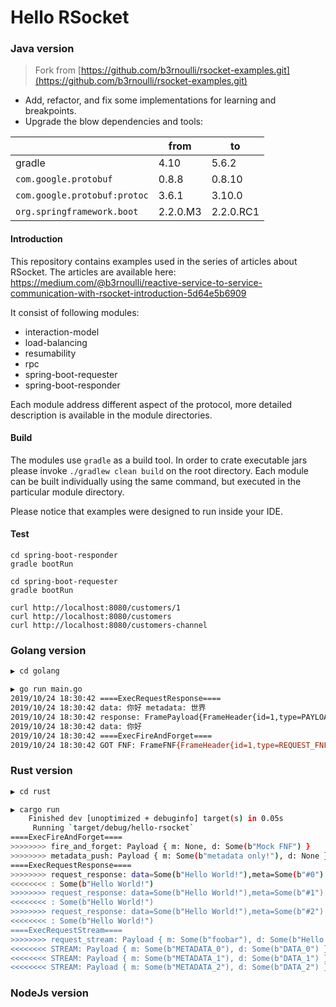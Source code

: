 # Hello RSocket

### Java version
> Fork from [https://github.com/b3rnoulli/rsocket-examples.git](https://github.com/b3rnoulli/rsocket-examples.git)

- Add, refactor, and fix some implementations for learning and breakpoints.
- Upgrade the blow dependencies and tools:

|   | from  | to   |
| ---- | ---- | ---- |
|  gradle    |   4.10   |  5.6.2    |
| `com.google.protobuf` | 0.8.8 | 0.8.10 |
| `com.google.protobuf:protoc` | 3.6.1 | 3.10.0 |
| `org.springframework.boot` | 2.2.0.M3 | 2.2.0.RC1 |

#### Introduction

This repository contains examples used in the series of articles about RSocket. The articles are available here: https://medium.com/@b3rnoulli/reactive-service-to-service-communication-with-rsocket-introduction-5d64e5b6909

It consist of following modules:
- interaction-model
- load-balancing
- resumability
- rpc
- spring-boot-requester
- spring-boot-responder

Each module address different aspect of the protocol, more detailed description is available in the module directories.

#### Build

The modules use ```gradle``` as a build tool. In order to crate executable jars please invoke
`./gradlew clean build` on the root directory. Each module can be built individually using the same command, 
but executed in the particular module directory.

Please notice that examples were designed to run inside your IDE.


#### Test

```shell
cd spring-boot-responder
gradle bootRun
```

```shell
cd spring-boot-requester
gradle bootRun
```

```shell
curl http://localhost:8080/customers/1
curl http://localhost:8080/customers
curl http://localhost:8080/customers-channel
```

### Golang version

```bash
▶ cd golang

▶ go run main.go
2019/10/24 18:30:42 ====ExecRequestResponse====
2019/10/24 18:30:42 data: 你好 metadata: 世界
2019/10/24 18:30:42 response: FramePayload{FrameHeader{id=1,type=PAYLOAD,flag=N|CL|M},data=你好,metadata=世界}
2019/10/24 18:30:42 data: 你好
2019/10/24 18:30:42 ====ExecFireAndForget====
2019/10/24 18:30:42 GOT FNF: FrameFNF{FrameHeader{id=1,type=REQUEST_FNF,flag=M},data=hello,metadata=bonjour}
```

### Rust version

```bash
▶ cd rust 

▶ cargo run
    Finished dev [unoptimized + debuginfo] target(s) in 0.05s
     Running `target/debug/hello-rsocket`
====ExecFireAndForget====
>>>>>>>> fire_and_forget: Payload { m: None, d: Some(b"Mock FNF") }
>>>>>>>> metadata_push: Payload { m: Some(b"metadata only!"), d: None }
====ExecRequestResponse====
>>>>>>>> request_response: data=Some(b"Hello World!"),meta=Some(b"#0")
<<<<<<<< : Some(b"Hello World!")
>>>>>>>> request_response: data=Some(b"Hello World!"),meta=Some(b"#1")
<<<<<<<< : Some(b"Hello World!")
>>>>>>>> request_response: data=Some(b"Hello World!"),meta=Some(b"#2")
<<<<<<<< : Some(b"Hello World!")
====ExecRequestStream====
>>>>>>>> request_stream: Payload { m: Some(b"foobar"), d: Some(b"Hello Rust!") }
<<<<<<<< STREAM: Payload { m: Some(b"METADATA_0"), d: Some(b"DATA_0") }
<<<<<<<< STREAM: Payload { m: Some(b"METADATA_1"), d: Some(b"DATA_1") }
<<<<<<<< STREAM: Payload { m: Some(b"METADATA_2"), d: Some(b"DATA_2") }

```

### NodeJs version

